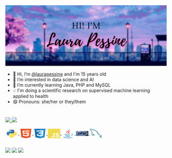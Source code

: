 <img src="cover-image.png">

- 👋 Hi, I’m <a href="https://github.com/laurapessine">@laurapessine</a> and I'm 15 years old
- 👀 I’m interested in data science and AI
- 🌱 I’m currently learning Java, PHP and MySQL
- 💡 I'm doing a scientific research on supervised machine learning applied to health
- 😄 Pronouns: she/her or they/them

#

<div>
  <a href="https://github.com/laurapessine">
  <img height="180em" src="https://github-readme-stats.vercel.app/api?username=laurapessine&show_icons=true&theme=dracula&include_all_commits=true&count_private=true"/>
  <img height="180em" src="https://github-readme-stats.vercel.app/api/top-langs/?username=laurapessine&layout=compact&langs_count=7&theme=dracula"/>
</div>

<div style="display: inline_block"><br>
  <img align="center" alt="Python" height="30" width="40" src="https://raw.githubusercontent.com/devicons/devicon/master/icons/python/python-original.svg">
  <img align="center" alt="HTML" height="30" width="40" src="https://raw.githubusercontent.com/devicons/devicon/master/icons/html5/html5-original.svg">
  <img align="center" alt="CSS" height="30" width="40" src="https://raw.githubusercontent.com/devicons/devicon/master/icons/css3/css3-original.svg">
  <img align="center" alt="JS" height="30" width="40" src="https://raw.githubusercontent.com/devicons/devicon/master/icons/javascript/javascript-plain.svg">
  <img align="center" alt="Java" height="30" width="40" src="https://raw.githubusercontent.com/devicons/devicon/master/icons/java/java-original.svg">
  <img align="center" alt="PHP" height="30" width="40" src="https://raw.githubusercontent.com/devicons/devicon/master/icons/php/php-original.svg">
  <img align="center" alt="MySQL" height="30" width="40" src="https://raw.githubusercontent.com/devicons/devicon/master/icons/mysql/mysql-original.svg">
</div>

##

<div>
  <a href="https://www.youtube.com/channel/UCQncrlvlbd1kGjCgKInUIIw" target="_blank"><img src="https://img.shields.io/badge/YouTube-Ca2a2c?style=for-the-badge&logo=youtube&logoColor=white" target="_blank"></a>
  <a href="https://instagram.com/laurapessine" target="_blank"><img src="https://img.shields.io/badge/-Instagram-DD2A7B?style=for-the-badge&logo=instagram&logoColor=white" target="_blank"></a>
  <a href="https://discordapp.com/users/706933445690916916/" target="_blank"><img src="https://img.shields.io/badge/-Discord-586AEA?style=for-the-badge&logo=discord&logoColor=white" target="_blank"></a>
</div>
